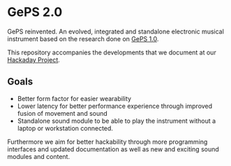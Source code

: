 # GePS 2.0

GePS reinvented. An evolved, integrated and standalone electronic musical instrument based on the research done on [GePS 1.0](https://github.com/csaudiodesign/GePS).

This repository accompanies the developments that we document at our [Hackaday Project](https://hackaday.io/project/160886-geps).

## Goals

- Better form factor for easier wearability
- Lower latency for better performance experience through improved fusion of movement and sound
- Standalone sound module to be able to play the instrument without a laptop or workstation connected.

Furthermore we aim for better hackability through more programming interfaces and updated documentation as well as new and exciting sound modules and content.
